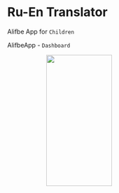 ﻿# Ru-En Translator

Alifbe App for `Children`

AlifbeApp - `Dashboard`

 <div style="width=100%; flex-direction: row; display: flex; justify-content: space-around; align-items: center;">
<img src="https://github.com/JasurbekRuzimov/AlifbeApp/assets/82991168/b391fb23-6ee1-4b4a-b582-e68055e11d27" width="150" height="300" />
</div>
 
